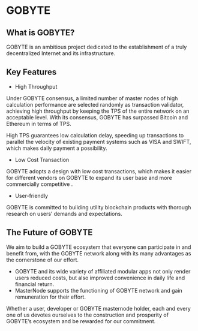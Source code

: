 # GOBYTE

## What is GOBYTE?

GOBYTE is an ambitious project dedicated to the establishment of a truly decentralized Internet and its infrastructure.

## Key Features

+ High Throughput

Under GOBYTE consensus, a limited number of master nodes of high calculation performance are selected randomly as transaction validator, achieving high throughput by keeping the TPS of the entire network on an acceptable level. With its consensus, GOBYTE has surpassed Bitcoin and Ethereum in terms of TPS.

High TPS guarantees low calculation delay, speeding up transactions to parallel the velocity of existing payment systems such as VISA and SWIFT, which makes daily payment a possibility.  

+ Low Cost Transaction

GOBYTE adopts a design with low cost transactions, which makes it easier for different vendors on GOBYTE to expand its user base and more commercially competitive .

+ User-friendly

GOBYTE is committed to building utility blockchain products with thorough research on  users’ demands and expectations.


## The Future of GOBYTE 

We aim to build a GOBYTE ecosystem that everyone can participate in and benefit from, with the GOBYTE network along with its many advantages as the cornerstone of our effort.

+ GOBYTE and its wide variety of affiliated modular apps not only render users reduced costs, but also improved convenience in daily life and financial return. 
+ MasterNode supports the functioning of GOBYTE network and gain remuneration for their effort.

Whether a user, developer or GOBYTE masternode holder, each and every one of us devotes ourselves to the construction and prosperity of GOBYTE’s ecosystem and be rewarded for our commitment.

